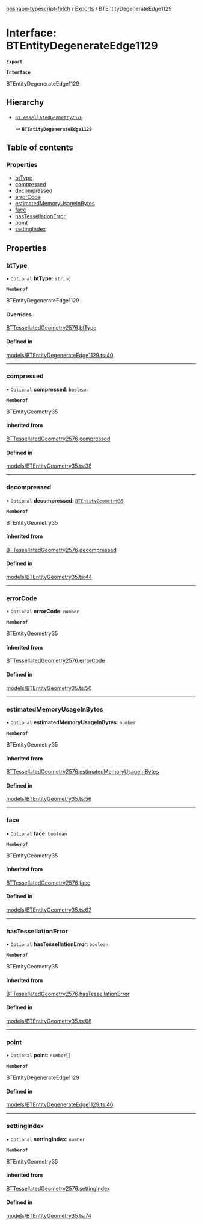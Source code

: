 [onshape-typescript-fetch](../README.md) / [Exports](../modules.md) / BTEntityDegenerateEdge1129

# Interface: BTEntityDegenerateEdge1129

**`Export`**

**`Interface`**

BTEntityDegenerateEdge1129

## Hierarchy

- [`BTTessellatedGeometry2576`](BTTessellatedGeometry2576.md)

  ↳ **`BTEntityDegenerateEdge1129`**

## Table of contents

### Properties

- [btType](BTEntityDegenerateEdge1129.md#bttype)
- [compressed](BTEntityDegenerateEdge1129.md#compressed)
- [decompressed](BTEntityDegenerateEdge1129.md#decompressed)
- [errorCode](BTEntityDegenerateEdge1129.md#errorcode)
- [estimatedMemoryUsageInBytes](BTEntityDegenerateEdge1129.md#estimatedmemoryusageinbytes)
- [face](BTEntityDegenerateEdge1129.md#face)
- [hasTessellationError](BTEntityDegenerateEdge1129.md#hastessellationerror)
- [point](BTEntityDegenerateEdge1129.md#point)
- [settingIndex](BTEntityDegenerateEdge1129.md#settingindex)

## Properties

### btType

• `Optional` **btType**: `string`

**`Memberof`**

BTEntityDegenerateEdge1129

#### Overrides

[BTTessellatedGeometry2576](BTTessellatedGeometry2576.md).[btType](BTTessellatedGeometry2576.md#bttype)

#### Defined in

[models/BTEntityDegenerateEdge1129.ts:40](https://github.com/toebes/onshape-typescript-fetch/blob/3e11ae1/models/BTEntityDegenerateEdge1129.ts#L40)

___

### compressed

• `Optional` **compressed**: `boolean`

**`Memberof`**

BTEntityGeometry35

#### Inherited from

[BTTessellatedGeometry2576](BTTessellatedGeometry2576.md).[compressed](BTTessellatedGeometry2576.md#compressed)

#### Defined in

[models/BTEntityGeometry35.ts:38](https://github.com/toebes/onshape-typescript-fetch/blob/3e11ae1/models/BTEntityGeometry35.ts#L38)

___

### decompressed

• `Optional` **decompressed**: [`BTEntityGeometry35`](BTEntityGeometry35.md)

**`Memberof`**

BTEntityGeometry35

#### Inherited from

[BTTessellatedGeometry2576](BTTessellatedGeometry2576.md).[decompressed](BTTessellatedGeometry2576.md#decompressed)

#### Defined in

[models/BTEntityGeometry35.ts:44](https://github.com/toebes/onshape-typescript-fetch/blob/3e11ae1/models/BTEntityGeometry35.ts#L44)

___

### errorCode

• `Optional` **errorCode**: `number`

**`Memberof`**

BTEntityGeometry35

#### Inherited from

[BTTessellatedGeometry2576](BTTessellatedGeometry2576.md).[errorCode](BTTessellatedGeometry2576.md#errorcode)

#### Defined in

[models/BTEntityGeometry35.ts:50](https://github.com/toebes/onshape-typescript-fetch/blob/3e11ae1/models/BTEntityGeometry35.ts#L50)

___

### estimatedMemoryUsageInBytes

• `Optional` **estimatedMemoryUsageInBytes**: `number`

**`Memberof`**

BTEntityGeometry35

#### Inherited from

[BTTessellatedGeometry2576](BTTessellatedGeometry2576.md).[estimatedMemoryUsageInBytes](BTTessellatedGeometry2576.md#estimatedmemoryusageinbytes)

#### Defined in

[models/BTEntityGeometry35.ts:56](https://github.com/toebes/onshape-typescript-fetch/blob/3e11ae1/models/BTEntityGeometry35.ts#L56)

___

### face

• `Optional` **face**: `boolean`

**`Memberof`**

BTEntityGeometry35

#### Inherited from

[BTTessellatedGeometry2576](BTTessellatedGeometry2576.md).[face](BTTessellatedGeometry2576.md#face)

#### Defined in

[models/BTEntityGeometry35.ts:62](https://github.com/toebes/onshape-typescript-fetch/blob/3e11ae1/models/BTEntityGeometry35.ts#L62)

___

### hasTessellationError

• `Optional` **hasTessellationError**: `boolean`

**`Memberof`**

BTEntityGeometry35

#### Inherited from

[BTTessellatedGeometry2576](BTTessellatedGeometry2576.md).[hasTessellationError](BTTessellatedGeometry2576.md#hastessellationerror)

#### Defined in

[models/BTEntityGeometry35.ts:68](https://github.com/toebes/onshape-typescript-fetch/blob/3e11ae1/models/BTEntityGeometry35.ts#L68)

___

### point

• `Optional` **point**: `number`[]

**`Memberof`**

BTEntityDegenerateEdge1129

#### Defined in

[models/BTEntityDegenerateEdge1129.ts:46](https://github.com/toebes/onshape-typescript-fetch/blob/3e11ae1/models/BTEntityDegenerateEdge1129.ts#L46)

___

### settingIndex

• `Optional` **settingIndex**: `number`

**`Memberof`**

BTEntityGeometry35

#### Inherited from

[BTTessellatedGeometry2576](BTTessellatedGeometry2576.md).[settingIndex](BTTessellatedGeometry2576.md#settingindex)

#### Defined in

[models/BTEntityGeometry35.ts:74](https://github.com/toebes/onshape-typescript-fetch/blob/3e11ae1/models/BTEntityGeometry35.ts#L74)
